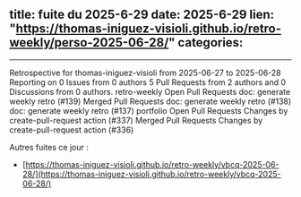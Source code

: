  
title:  fuite du 2025-6-29
date: 2025-6-29
lien: "https://thomas-iniguez-visioli.github.io/retro-weekly/perso-2025-06-28/"
categories:
  - 
---

Retrospective for thomas-iniguez-visioli from 2025-06-27 to 2025-06-28
Reporting on 0 Issues from 0 authors
5 Pull Requests from 2 authors
and 0 Discussions from 0 authors.
retro-weekly
Open Pull Requests
doc: generate weekly retro (#139)
Merged Pull Requests
doc: generate weekly retro (#138)
doc: generate weekly retro (#137)
portfolio
Open Pull Requests
Changes by create-pull-request action (#337)
Merged Pull Requests
Changes by create-pull-request action (#336)


Autres fuites ce jour :
- [https://thomas-iniguez-visioli.github.io/retro-weekly/vbcq-2025-06-28/](https://thomas-iniguez-visioli.github.io/retro-weekly/vbcq-2025-06-28/)
